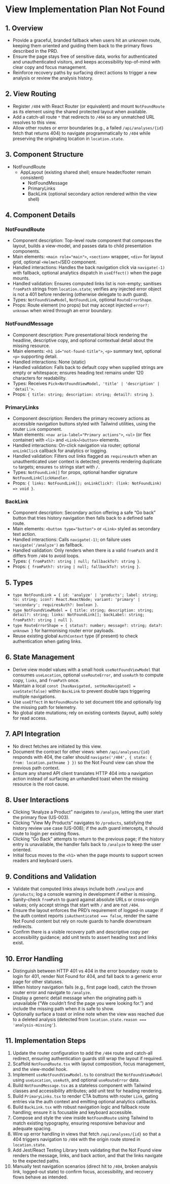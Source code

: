 # View Implementation Plan Not Found

## 1. Overview
- Provide a graceful, branded fallback when users hit an unknown route, keeping them oriented and guiding them back to the primary flows described in the PRD.
- Ensure the page stays free of sensitive data, works for authenticated and unauthenticated visitors, and keeps accessibility top-of-mind with clear copy and focus management.
- Reinforce recovery paths by surfacing direct actions to trigger a new analysis or review the analysis history.

## 2. View Routing
- Register `/404` with React Router (or equivalent) and mount `NotFoundRoute` as its element using the shared protected layout when available.
- Add a catch-all route `*` that redirects to `/404` so any unmatched URL resolves to this view.
- Allow other routes or error boundaries (e.g., a failed `/api/analyses/{id}` fetch that returns 404) to navigate programmatically to `/404` while preserving the originating location in `location.state`.

## 3. Component Structure
- NotFoundRoute
  - AppLayout (existing shared shell; ensure header/footer remain consistent)
    - NotFoundMessage
    - PrimaryLinks
    - BackLink (optional secondary action rendered within the view shell)

## 4. Component Details
### NotFoundRoute
- Component description: Top-level route component that composes the layout, builds a view-model, and passes data to child presentation components.
- Main elements: `<main role="main">`, `<section>` wrapper, `<div>` for layout grid, optional `<Helmet>`/SEO component.
- Handled interactions: Handles the back navigation click via `navigate(-1)` with fallback, optional analytics dispatch in `useEffect()` when the page mounts.
- Handled validation: Ensures computed links list is non-empty; sanitises `fromPath` strings from `location.state`; verifies any injected error object is not a 401 before rendering (otherwise delegate to auth guard).
- Types: `NotFoundViewModel`, `NotFoundLink`, optional `RouteErrorShape`.
- Props: Route element (no props) but may accept injected `error?: unknown` when wired through an error boundary.

### NotFoundMessage
- Component description: Pure presentational block rendering the headline, descriptive copy, and optional contextual detail about the missing resource.
- Main elements: `<h1 id="not-found-title">`, `<p>` summary text, optional `<p>` supporting detail.
- Handled interactions: None (static)
- Handled validation: Falls back to default copy when supplied strings are empty or whitespace; ensures heading text remains under 120 characters for readability.
- Types: Receives `Pick<NotFoundViewModel, 'title' | 'description' | 'detail'>`.
- Props: `{ title: string; description: string; detail?: string }`.

### PrimaryLinks
- Component description: Renders the primary recovery actions as accessible navigation buttons styled with Tailwind utilities, using the router `Link` component.
- Main elements: `<nav aria-label="Primary actions">`, `<ul>` (or flex container) with `<li>` and `<Link>`/`<button>` elements.
- Handled interactions: On-click navigation via router; optional `onLinkClick` callback for analytics or logging.
- Handled validation: Filters out links flagged as `requiresAuth` when an unauthenticated user context is detected; prevents rendering duplicate `to` targets; ensures `to` strings start with `/`.
- Types: `NotFoundLink[]` for props, optional handler signature `NotFoundLinkClickHandler`.
- Props: `{ links: NotFoundLink[]; onLinkClick?: (link: NotFoundLink) => void }`.

### BackLink
- Component description: Secondary action offering a safe “Go back” button that tries history navigation then falls back to a defined safe route.
- Main elements: `<button type="button">` or `<Link>` styled as secondary text action.
- Handled interactions: Calls `navigate(-1)`; on failure uses `navigate('/analyze')` as fallback.
- Handled validation: Only renders when there is a valid `fromPath` and it differs from `/404` to avoid loops.
- Types: `{ fromPath?: string | null; fallbackTo?: string }`.
- Props: `{ fromPath?: string | null; fallbackTo?: string }`.

## 5. Types
- `type NotFoundLink = { id: 'analyze' | 'products'; label: string; to: string; icon?: React.ReactNode; variant: 'primary' | 'secondary'; requiresAuth?: boolean }`.
- `type NotFoundViewModel = { title: string; description: string; detail?: string; links: NotFoundLink[]; backLabel: string; fromPath?: string | null }`.
- `type RouteErrorShape = { status?: number; message?: string; data?: unknown }` for harmonising router error payloads.
- Reuse existing global `AuthContext` type (if present) to check authentication when gating links.

## 6. State Management
- Derive view model values with a small hook `useNotFoundViewModel` that consumes `useLocation`, optional `useRouteError`, and `useAuth` to compute copy, `links`, and `fromPath` once.
- Maintain a local `const [hasNavigated, setHasNavigated] = useState(false)` within `BackLink` to prevent double taps triggering multiple navigations.
- Use `useEffect` in `NotFoundRoute` to set document title and optionally log the missing path for telemetry.
- No global state mutations; rely on existing contexts (layout, auth) solely for read access.

## 7. API Integration
- No direct fetches are initiated by this view.
- Document the contract for other views: when `/api/analyses/{id}` responds with 404, the caller should `navigate('/404', { state: { from: location.pathname } })` so the Not Found view can show the previous path context.
- Ensure any shared API client translates HTTP 404 into a navigation action instead of surfacing an unhandled toast when the missing resource is the root cause.

## 8. User Interactions
- Clicking “Analyze a Product” navigates to `/analyze`, letting the user start the primary flow (US-003).
- Clicking “View My Products” navigates to `/products`, satisfying the history review use case (US-008); if the auth guard intercepts, it should route to login per existing flows.
- Clicking “Go Back” attempts to return to the previous page; if the history entry is unavailable, the handler falls back to `/analyze` to keep the user oriented.
- Initial focus moves to the `<h1>` when the page mounts to support screen readers and keyboard users.

## 9. Conditions and Validation
- Validate that computed links always include both `/analyze` and `/products`; log a console warning in development if either is missing.
- Sanity-check `fromPath` to guard against absolute URLs or cross-origin values; only accept strings that start with `/` and are not `/404`.
- Ensure the layout enforces the PRD’s requirement of logged-in usage: if the auth context reports `isAuthenticated === false`, render the same Not Found content but rely on route guards to handle downstream redirects.
- Confirm there is a visible recovery path and descriptive copy per accessibility guidance; add unit tests to assert heading text and links exist.

## 10. Error Handling
- Distinguish between HTTP 401 vs 404 in the error boundary: route to login for 401, render Not Found for 404, and fall back to a generic error page for other statuses.
- When history navigation fails (e.g., first page load), catch the thrown router error and navigate to `/analyze`.
- Display a generic detail message when the originating path is unavailable (“We couldn’t find the page you were looking for.”) and include the missing path when it is safe to show.
- Optionally surface a toast or inline note when the view was reached due to a deleted analysis (detected from `location.state.reason === 'analysis-missing'`).

## 11. Implementation Steps
1. Update the router configuration to add the `/404` route and catch-all redirect, ensuring authentication guards still wrap the layout if required.
2. Scaffold `NotFoundRoute.tsx` with layout composition, focus management, and the view-model hook.
3. Implement `useNotFoundViewModel.ts` to construct the `NotFoundViewModel` using `useLocation`, `useAuth`, and optional `useRouteError` data.
4. Build `NotFoundMessage.tsx` as a stateless component with Tailwind classes and accessibility attributes; add unit test for heading rendering.
5. Build `PrimaryLinks.tsx` to render CTA buttons with router `Link`, gating entries via the auth context and emitting optional analytics callbacks.
6. Build `BackLink.tsx` with robust navigation logic and fallback route handling; ensure it is focusable and keyboard accessible.
7. Compose and style the view inside `NotFoundRoute` using Tailwind to match existing typography, ensuring responsive behaviour and adequate spacing.
8. Wire up error handling in views that fetch `/api/analyses/{id}` so that a 404 triggers navigation to `/404` with the origin route stored in `location.state`.
9. Add Jest/React Testing Library tests validating that the Not Found view renders the message, links, and back action, and that the links navigate to the expected paths.
10. Manually test navigation scenarios (direct hit to `/404`, broken analysis link, logged-out state) to confirm focus, accessibility, and recovery flows behave as intended.

